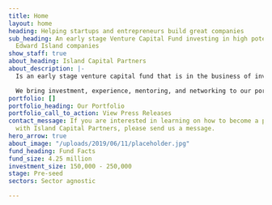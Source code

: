 ```yaml
---
title: Home
layout: home
heading: Helping startups and entrepreneurs build great companies
sub_heading: An early stage Venture Capital Fund investing in high potential Prince
  Edward Island companies
show_staff: true
about_heading: Island Capital Partners
about_description: |-
  Is an early stage venture capital fund that is in the business of investing in high potential Prince Edward Island entrepreneurs and startups.

  We bring investment, experience, mentoring, and networking to our portfolio companies.
portfolio: []
portfolio_heading: Our Portfolio
portfolio_call_to_action: View Press Releases
contact_message: If you are interested in learning on how to become a portfolio company
  with Island Capital Partners, please send us a message.
hero_arrow: true
about_image: "/uploads/2019/06/11/placeholder.jpg"
fund_heading: Fund Facts
fund_size: 4.25 million
investment_size: 150,000 - 250,000
stage: Pre-seed
sectors: Sector agnostic

---
```

